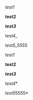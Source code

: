 _test1_

__test2__

___test3___

_test4__

_test5_5555_


*test1*

**test2**

***test3***

*test4**

*test5*5555*
